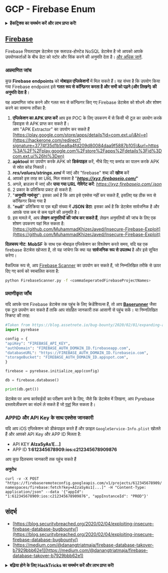 # GCP - Firebase Enum

<details>

<summary><strong>हैकट्रिक्स का समर्थन करें और लाभ प्राप्त करें!</strong></summary>

* यदि आप अपनी कंपनी को **हैकट्रिक्स में विज्ञापित करना चाहते हैं** या यदि आप **PEASS के नवीनतम संस्करण देखना चाहते हैं या HackTricks को PDF में डाउनलोड करना चाहते हैं** तो [**सदस्यता योजनाएं**](https://github.com/sponsors/carlospolop) देखें!
* [**आधिकारिक PEASS और HackTricks स्वैग**](https://peass.creator-spring.com) प्राप्त करें
* [**The PEASS Family**](https://opensea.io/collection/the-peass-family) की खोज करें, हमारा विशेष [**NFTs**](https://opensea.io/collection/the-peass-family) संग्रह
* **शामिल हों** 💬 [**डिस्कॉर्ड समूह**](https://discord.gg/hRep4RUj7f) या [**टेलीग्राम समूह**](https://t.me/peass) में या **मुझे** ट्विटर पर **फ़ॉलो** करें 🐦 [**@carlospolopm**](https://twitter.com/carlospolopm)**.**
* **अपने हैकिंग ट्रिक्स साझा करें,** [**HackTricks**](https://github.com/carlospolop/hacktricks) और [**HackTricks Cloud**](https://github.com/carlospolop/hacktricks-cloud) github repos में PR जमा करके।

</details>

## [Firebase](https://cloud.google.com/sdk/gcloud/reference/firebase/)

Firebase रियलटाइम डेटाबेस एक क्लाउड-होस्टेड NoSQL डेटाबेस है जो आपको आपके उपयोगकर्ताओं के बीच डेटा को स्टोर और सिंक करने की अनुमति देता है। [और अधिक जानें](https://firebase.google.com/products/realtime-database/).

### अप्रमाणित जांच

कुछ **Firebase endpoints** को **मोबाइल एप्लिकेशनों** में मिल सकते हैं। यह संभव है कि उपयोग किया गया Firebase endpoint इसे **गलत रूप से कॉन्फ़िगर करता है और सभी को पढ़ने (और लिखने) की अनुमति देता है**।

यह अप्रमाणित जांच करने और गलत रूप से कॉन्फ़िगर किए गए Firebase डेटाबेस को शोधने और शोषण करने का सामान्य तरीका है:

1. **एप्लिकेशन का APK प्राप्त करें** आप इस POC के लिए उपकरण में से किसी भी टूल का उपयोग करके डिवाइस से APK प्राप्त कर सकते हैं।\
आप "APK Extractor" का उपयोग कर सकते हैं [https://play.google.com/store/apps/details?id=com.ext.ui\&hl=e](https://hackerone.com/redirect?signature=3774f35d1b5ea8a4fd209d80084daa9f5887b105\&url=https%3A%2F%2Fplay.google.com%2Fstore%2Fapps%2Fdetails%3Fid%3Dcom.ext.ui%26hl%3Den)
2. **apktool** का उपयोग करके APK को **डिकंपाइल** करें, नीचे दिए गए कमांड का पालन करके APK से स्रोत कोड निकालें।
3. _**res/values/strings.xml**_ में जाएं और "firebase" शब्द की **खोज** करें
4. आपको इस तरह का URL मिल सकता है "_**https://xyz.firebaseio.com/**_"
5. अगले, ब्राउज़र में जाएं और **पाया गया URL नेविगेट करें**: _https://xyz.firebaseio.com/.json_
6. 2 प्रकार के प्रतिक्रिया प्रकट हो सकते हैं:
1. "**अनुमति नामंजूर**": इसका अर्थ है कि आप इसे एक्सेस नहीं कर सकते हैं, इसलिए यह ठीक रूप से कॉन्फ़िगर किया गया है
2. "**null**" प्रतिक्रिया या एक बड़ी संख्या में **JSON डेटा**: इसका अर्थ है कि डेटाबेस सार्वजनिक है और आपके पास कम से कम पढ़ने की अनुमति है।
1. इस मामले में, आप **लेखन अनुमतियों की जांच कर सकते हैं**, लेखन अनुमतियों की जांच के लिए एक शोषण उपकरण यहां मिल सकता है: [https://github.com/MuhammadKhizerJaved/Insecure-Firebase-Exploit](https://github.com/MuhammadKhizerJaved/Insecure-Firebase-Exploit)

**दिलचस्प नोट**: **MobSF** के साथ एक मोबाइल एप्लिकेशन का विश्लेषण करते समय, यदि यह एक firebase डेटाबेस खोजता है, तो यह जांचेगा कि क्या यह **सार्वजनिक रूप से उपलब्ध** है और इसे सूचित करेगा।

वैकल्पिक रूप से, आप [Firebase Scanner](https://github.com/shivsahni/FireBaseScanner) का उपयोग कर सकते हैं, जो निम्नलिखित तरीके से ऊपर दिए गए कार्य को स्वचालित करता है:
```bash
python FirebaseScanner.py -f <commaSeperatedFirebaseProjectNames>
```
### प्रमाणीकृत जाँच

यदि आपके पास Firebase डेटाबेस तक पहुंच के लिए क्रेडेंशियल्स हैं, तो आप [**Baserunner**](https://github.com/iosiro/baserunner) जैसा एक टूल उपयोग कर सकते हैं ताकि आप संग्रहित जानकारी तक आसानी से पहुंच सकें। या निम्नलिखित स्क्रिप्ट की तरह:
```python
#Taken from https://blog.assetnote.io/bug-bounty/2020/02/01/expanding-attack-surface-react-native/
import pyrebase

config = {
"apiKey": "FIREBASE_API_KEY",
"authDomain": "FIREBASE_AUTH_DOMAIN_ID.firebaseapp.com",
"databaseURL": "https://FIREBASE_AUTH_DOMAIN_ID.firebaseio.com",
"storageBucket": "FIREBASE_AUTH_DOMAIN_ID.appspot.com",
}

firebase = pyrebase.initialize_app(config)

db = firebase.database()

print(db.get())
```
डेटाबेस पर अन्य कार्रवाईयों का परीक्षण करने के लिए, जैसे कि डेटाबेस में लिखना, आप Pyrebase दस्तावेज़ीकरण का संदर्भ ले सकते हैं जो [यहां](https://github.com/thisbejim/Pyrebase) मिल सकता है।

### APPID और API Key के साथ एक्सेस जानकारी <a href="#access-info-with-appid-and-api-key" id="access-info-with-appid-and-api-key"></a>

यदि आप iOS एप्लिकेशन को डीकंपाइल करते हैं और फ़ाइल `GoogleService-Info.plist` खोलते हैं और आपको API Key और APP ID मिलता है:

* API KEY **AIzaSyAs1\[...]**
* APP ID **1:612345678909:ios:c212345678909876**

आप कुछ दिलचस्प जानकारी तक पहुंच सकते हैं

**अनुरोध**

`curl -v -X POST "https://firebaseremoteconfig.googleapis.com/v1/projects/612345678909/namespaces/firebase:fetch?key=AIzaSyAs1[...]" -H "Content-Type: application/json" --data '{"appId": "1:612345678909:ios:c212345678909876", "appInstanceId": "PROD"}'`

## संदर्भ <a href="#references" id="references"></a>

* ​[https://blog.securitybreached.org/2020/02/04/exploiting-insecure-firebase-database-bugbounty/](https://blog.securitybreached.org/2020/02/04/exploiting-insecure-firebase-database-bugbounty/)​
* ​[https://medium.com/@danangtriatmaja/firebase-database-takover-b7929bbb62e1](https://medium.com/@danangtriatmaja/firebase-database-takover-b7929bbb62e1)​

<details>

<summary><strong>बढ़िया होने के लिए HackTricks का समर्थन करें और लाभ प्राप्त करें!</strong></summary>

* यदि आप अपनी कंपनी को **HackTricks में विज्ञापित** देखना चाहते हैं या यदि आप **PEASS के नवीनतम संस्करण देखना चाहते हैं या HackTricks को PDF में डाउनलोड करना चाहते हैं** तो [**सदस्यता योजनाएं**](https://github.com/sponsors/carlospolop) देखें!
* [**आधिकारिक PEASS & HackTricks स्वैग**](https://peass.creator-spring.com) प्राप्त करें
* [**The PEASS Family**](https://opensea.io/collection/the-peass-family) का खोज करें, हमारा विशेष [**NFTs**](https://opensea.io/collection/the-peass-family) संग्रह
* **💬 [डिस्कॉर्ड समूह](https://discord.gg/hRep4RUj7f) या [टेलीग्राम समूह](https://t.me/peass) में शामिल हों** या मुझे **ट्विटर** 🐦 [**@carlospolopm**](https://twitter.com/carlospolopm)** का** अनुसरण करें।
* **अपने हैकिंग ट्रिक्स साझा करें,** [**HackTricks**](https://github.com/carlospolop/hacktricks) और [**HackTricks Cloud**](https://github.com/carlospolop/hacktricks-cloud) github repos में पीआर जमा करके।

</details>
